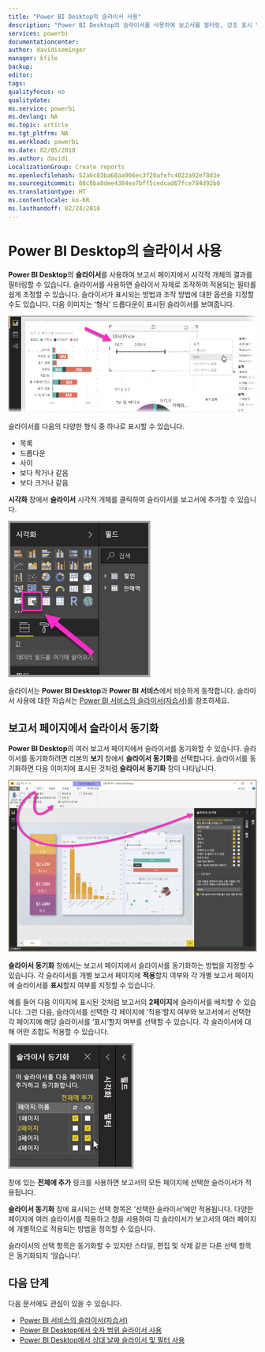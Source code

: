 ```yaml
---
title: "Power BI Desktop의 슬라이서 사용"
description: "Power BI Desktop의 슬라이서를 사용하여 보고서를 필터링, 강조 표시 및 사용자 지정할 수 있습니다."
services: powerbi
documentationcenter: 
author: davidiseminger
manager: kfile
backup: 
editor: 
tags: 
qualityfocus: no
qualitydate: 
ms.service: powerbi
ms.devlang: NA
ms.topic: article
ms.tgt_pltfrm: NA
ms.workload: powerbi
ms.date: 02/05/2018
ms.author: davidi
LocalizationGroup: Create reports
ms.openlocfilehash: 52a6c83ba68aa966ec3f20afefc4022a92e78d3e
ms.sourcegitcommit: 88c8ba8dee4384ea7bff5cedcad67fce784d92b0
ms.translationtype: HT
ms.contentlocale: ko-KR
ms.lasthandoff: 02/24/2018
---
```

# <a name="using-slicers-power-bi-desktop"></a>Power BI Desktop의 슬라이서 사용

**Power BI Desktop**의 **슬라이서**를 사용하여 보고서 페이지에서 시각적 개체의 결과를 필터링할 수 있습니다. 슬라이서를 사용하면 슬라이서 자체로 조작하여 적용되는 필터를 쉽게 조정할 수 있습니다. 슬라이서가 표시되는 방법과 조작 방법에 대한 옵션을 지정할 수도 있습니다. 다음 이미지는 ‘형식’ 드롭다운이 표시된 슬라이서를 보여줍니다. 

![](media/desktop-slicers/desktop-slicers_01.png)

슬라이서를 다음의 다양한 형식 중 하나로 표시할 수 있습니다.

* 목록
* 드롭다운
* 사이
* 보다 작거나 같음
* 보다 크거나 같음

**시각화** 창에서 **슬라이서** 시각적 개체를 클릭하여 슬라이서를 보고서에 추가할 수 있습니다.

![](media/desktop-slicers/desktop-slicers_02.png)

슬라이서는 **Power BI Desktop**과 **Power BI 서비스**에서 비슷하게 동작합니다. 슬라이서 사용에 대한 자습서는 [Power BI 서비스의 슬라이서(자습서)](power-bi-visualization-slicers.md)를 참조하세요.

## <a name="synchronize-slicers-across-report-pages"></a>보고서 페이지에서 슬라이서 동기화

**Power BI Desktop**의 여러 보고서 페이지에서 슬라이서를 동기화할 수 있습니다. 슬라이서를 동기화하려면 리본의 **보기** 창에서 **슬라이서 동기화**를 선택합니다. 슬라이서를 동기화하면 다음 이미지에 표시된 것처럼 **슬라이서 동기화** 창이 나타납니다.

![](media/desktop-slicers/desktop-slicers_03.png)

**슬라이서 동기화** 창에서는 보고서 페이지에서 슬라이서를 동기화하는 방법을 지정할 수 있습니다. 각 슬라이서를 개별 보고서 페이지에 **적용**할지 여부와 각 개별 보고서 페이지에 슬라이서를 **표시**할지 여부를 지정할 수 있습니다.

예를 들어 다음 이미지에 표시된 것처럼 보고서의 **2페이지**에 슬라이서를 배치할 수 있습니다. 그런 다음, 슬라이서를 선택한 각 페이지에 ‘적용’할지 여부와 보고서에서 선택한 각 페이지에 해당 슬라이서를 ‘표시’할지 여부를 선택할 수 있습니다. 각 슬라이서에 대해 어떤 조합도 적용할 수 있습니다. 

![](media/desktop-slicers/desktop-slicers_04.png)

창에 있는 **전체에 추가** 링크를 사용하면 보고서의 모든 페이지에 선택한 슬라이서가 적용됩니다.

**슬라이서 동기화** 창에 표시되는 선택 항목은 ‘선택한 슬라이서’에만 적용됩니다. 다양한 페이지에 여러 슬라이서를 적용하고 창을 사용하여 각 슬라이서가 보고서의 여러 페이지에 개별적으로 적용되는 방법을 정의할 수 있습니다. 

슬라이서의 선택 항목은 동기화할 수 있지만 스타일, 편집 및 삭제 같은 다른 선택 항목은 동기화되지 ‘않습니다’. 

## <a name="next-steps"></a>다음 단계

다음 문서에도 관심이 있을 수 있습니다.

* [Power BI 서비스의 슬라이서(자습서)](power-bi-visualization-slicers.md)
* [Power BI Desktop에서 숫자 범위 슬라이서 사용](desktop-slicer-numeric-range.md)
* [Power BI Desktop에서 상대 날짜 슬라이서 및 필터 사용](desktop-slicer-filter-date-range.md)

